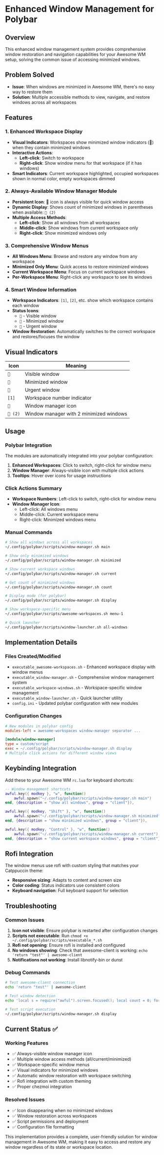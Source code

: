 # Enhanced Window Management for Polybar

## Overview
This enhanced window management system provides comprehensive window restoration and navigation capabilities for your Awesome WM setup, solving the common issue of accessing minimized windows.

## Problem Solved
- **Issue**: When windows are minimized in Awesome WM, there's no easy way to restore them
- **Solution**: Multiple accessible methods to view, navigate, and restore windows across all workspaces

## Features

### 1. Enhanced Workspace Display
- **Visual Indicators**: Workspaces show minimized window indicators (󰖲) when they contain minimized windows
- **Interactive Actions**: 
  - **Left-click**: Switch to workspace
  - **Right-click**: Show window menu for that workspace (if it has windows)
- **Smart Indicators**: Current workspace highlighted, occupied workspaces shown in normal color, empty workspaces dimmed

### 2. Always-Available Window Manager Module
- **Persistent Icon**: 󰕰 icon is always visible for quick window access
- **Dynamic Display**: Shows count of minimized windows in parentheses when available: `󰕰 (2)`
- **Multiple Access Methods**:
  - **Left-click**: Show all windows from all workspaces
  - **Middle-click**: Show windows from current workspace only
  - **Right-click**: Show minimized windows only

### 3. Comprehensive Window Menus
- **All Windows Menu**: Browse and restore any window from any workspace
- **Minimized Only Menu**: Quick access to restore minimized windows
- **Current Workspace Menu**: Focus on current workspace windows
- **Per-Workspace Menu**: Right-click any workspace to see its windows

### 4. Smart Window Information
- **Workspace Indicators**: `[1]`, `[2]`, etc. show which workspace contains each window
- **Status Icons**: 
  - `󰖯` - Visible window
  - `󰖲` - Minimized window
  - `󰀦` - Urgent window
- **Window Restoration**: Automatically switches to the correct workspace and restores/focuses the window

## Visual Indicators

| Icon | Meaning |
|------|---------|
| `󰖯` | Visible window |
| `󰖲` | Minimized window |
| `󰀦` | Urgent window |
| `[1]` | Workspace number indicator |
| `󰕰` | Window manager icon |
| `󰕰 (2)` | Window manager with 2 minimized windows |

## Usage

### Polybar Integration
The modules are automatically integrated into your polybar configuration:

1. **Enhanced Workspaces**: Click to switch, right-click for window menu
2. **Window Manager**: Always-visible icon with multiple click actions
3. **Tooltips**: Hover over icons for usage instructions

### Click Actions Summary
- **Workspace Numbers**: Left-click to switch, right-click for window menu
- **Window Manager Icon**: 
  - Left-click: All windows menu
  - Middle-click: Current workspace menu
  - Right-click: Minimized windows menu

### Manual Commands
```bash
# Show all windows across all workspaces
~/.config/polybar/scripts/window-manager.sh main

# Show only minimized windows
~/.config/polybar/scripts/window-manager.sh minimized

# Show current workspace windows
~/.config/polybar/scripts/window-manager.sh current

# Get count of minimized windows
~/.config/polybar/scripts/window-manager.sh count

# Display mode (for polybar)
~/.config/polybar/scripts/window-manager.sh display

# Show workspace-specific menu
~/.config/polybar/scripts/awesome-workspaces.sh menu-1

# Quick launcher
~/.config/polybar/scripts/window-launcher.sh all-windows
```

## Implementation Details

### Files Created/Modified
- `executable_awesome-workspaces.sh` - Enhanced workspace display with window menus
- `executable_window-manager.sh` - Comprehensive window management system
- `executable_workspace-windows.sh` - Workspace-specific window management
- `executable_window-launcher.sh` - Quick launcher utility
- `config.ini` - Updated polybar configuration with new modules

### Configuration Changes
```ini
# New modules in polybar config
modules-left = awesome-workspaces window-manager separator ...

[module/window-manager]
type = custom/script
exec = ~/.config/polybar/scripts/window-manager.sh display
# Multiple click actions for different window views
```

## Keybinding Integration

Add these to your Awesome WM `rc.lua` for keyboard shortcuts:

```lua
-- Window management shortcuts
awful.key({ modkey }, "w", function() 
    awful.spawn("~/.config/polybar/scripts/window-manager.sh main")
end, {description = "show all windows", group = "client"}),

awful.key({ modkey, "Shift" }, "w", function() 
    awful.spawn("~/.config/polybar/scripts/window-manager.sh minimized")
end, {description = "show minimized windows", group = "client"}),

awful.key({ modkey, "Control" }, "w", function() 
    awful.spawn("~/.config/polybar/scripts/window-manager.sh current")
end, {description = "show current workspace windows", group = "client"}),
```

## Rofi Integration

The window menus use rofi with custom styling that matches your Catppuccin theme:
- **Responsive sizing**: Adapts to content and screen size
- **Color coding**: Status indicators use consistent colors
- **Keyboard navigation**: Full keyboard support for selection

## Troubleshooting

### Common Issues
1. **Icon not visible**: Ensure polybar is restarted after configuration changes
2. **Scripts not executable**: Run `chmod +x ~/.config/polybar/scripts/executable_*.sh`
3. **Rofi not opening**: Ensure rofi is installed and configured
4. **No windows showing**: Check that awesome-client is working: `echo 'return "test"' | awesome-client`
5. **Notifications not working**: Install libnotify-bin or dunst

### Debug Commands
```bash
# Test awesome-client connection
echo 'return "test"' | awesome-client

# Test window detection
echo 'local s = require("awful").screen.focused(); local count = 0; for tag_idx = 1, #s.tags do for _, c in ipairs(s.tags[tag_idx]:clients()) do count = count + 1; end; end; return tostring(count)' | awesome-client

# Test script execution
~/.config/polybar/scripts/window-manager.sh display
```

## Current Status ✅

### Working Features
- ✅ Always-visible window manager icon
- ✅ Multiple window access methods (all/current/minimized)
- ✅ Workspace-specific window menus
- ✅ Visual indicators for minimized windows
- ✅ Automatic window restoration with workspace switching
- ✅ Rofi integration with custom theming
- ✅ Proper chezmoi integration

### Resolved Issues
- ✅ Icon disappearing when no minimized windows
- ✅ Window restoration across workspaces
- ✅ Script permissions and deployment
- ✅ Configuration file formatting

This implementation provides a complete, user-friendly solution for window management in Awesome WM, making it easy to access and restore any window regardless of its state or workspace location.
